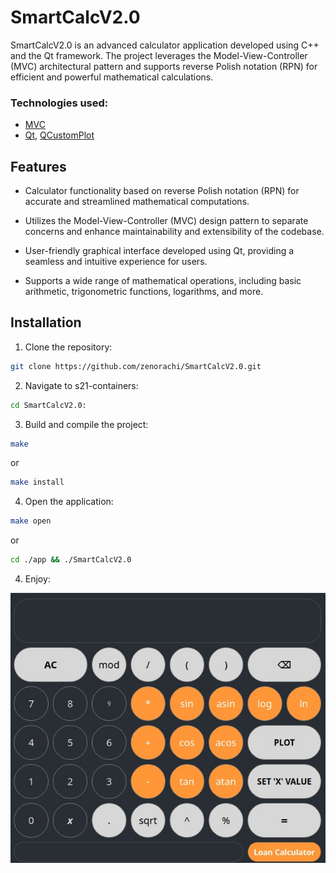 # SmartCalcV2.0

SmartCalcV2.0 is an advanced calculator application developed using C++ and the Qt framework. The project leverages the Model-View-Controller (MVC) architectural pattern and supports reverse Polish notation (RPN) for efficient and powerful mathematical calculations.

### Technologies used:
* [MVC](https://en.wikipedia.org/wiki/Model%E2%80%93view%E2%80%93controller)
* [Qt](https://www.qt.io/), [QCustomPlot](https://www.qcustomplot.com/)

## Features

- Calculator functionality based on reverse Polish notation (RPN) for accurate and streamlined mathematical computations.

- Utilizes the Model-View-Controller (MVC) design pattern to separate concerns and enhance maintainability and extensibility of the codebase.

- User-friendly graphical interface developed using Qt, providing a seamless and intuitive experience for users.

- Supports a wide range of mathematical operations, including basic arithmetic, trigonometric functions, logarithms, and more.

## Installation

1. Clone the repository:
```sh
git clone https://github.com/zenorachi/SmartCalcV2.0.git
```
2. Navigate to s21-containers:
```sh
cd SmartCalcV2.0:
 ```
3. Build and compile the project:
```sh
make
```
or
```sh
make install
```
4. Open the application:
```sh
make open
```
or
```sh
cd ./app && ./SmartCalcV2.0
```
4. Enjoy:

![SmartCalcV2.0 Application](./images/example.jpg)
